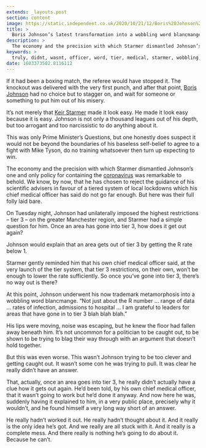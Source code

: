 ```yaml
--- 
extends: _layouts.post 
section: content 
image: https://static.independent.co.uk/2020/10/21/12/Boris%20Johnson%20pmqs%203.png 
title: > 
  Boris Johnson’s latest transformation into a wobbling word blancmange was no act – he truly didn’t have a clue 
description: > 
  The economy and the precision with which Starmer dismantled Johnson’s one and only policy for containing the coronavirus was remarkable to behold.At this point, Johnson underwent his now trademark metamorphosis into a wobbling word blancmange.This wasn’t Johnson trying to be too clever and getting caught out.That, actually, once an area goes into tier 3, he really didn’t actually have a clue how it gets out again.He’d been told, by his own chief medical officer, that it wasn’t going to work but he’d done it anyway. 
keywords: > 
  truly, didnt, wasnt, officer, word, tier, medical, starmer, wobbling, gone, transformation, johnson, latest, johnsons, boris, easy, clue, trying, way, blancmange 
date: 1603373502.8116112 
--- 
```

<div><p class="sc-pHJJA iocNwz above-article-prompt-donations"></p><p class="sc-pTSbw gOmWnw">

</p><p>If it had been a boxing match, the referee would have stopped it. The knockout was delivered with the very first punch, and after that point, <a href="/topic/boris-johnson">Boris Johnson</a> had no choice but to stagger on, and wait for someone or something to put him out of his misery.</p><p>It&#8217;s not merely that <a href="/topic/keir-starmer">Keir Starmer</a> made it look easy. He made it look easy because it is easy. Johnson is not only a thousand leagues out of his depth, but too arrogant and too narcissistic to do anything about it.&#160;</p><p></p><p>This was only Prime Minister&#8217;s Questions, but one honestly does suspect it would not be beyond the boundaries of his baseless self-belief to agree to a fight with Mike Tyson, do no training whatsoever then turn up expecting to win.</p><p id="article-im-prompt"></p><p>The economy and the precision with which Starmer dismantled Johnson&#8217;s one and only policy for containing the <a href="/topic/coronavirus">coronavirus</a> was remarkable to behold. We know, by now, that he has chosen to reject the guidance of his scientific advisers in favour of a tiered system of local lockdowns which his chief medical officer has said do not go far enough. But here was their full folly laid bare.</p><p></p><p></p><p>On Tuesday night, Johnson had unilaterally imposed the highest restrictions &#8211; tier 3 &#8211; on the greater Manchester region, and Starmer had a simple question for him. Once an area has gone into tier 3, how does it get out again?</p><p>Johnson would explain that an area gets out of tier 3 by getting the R rate below 1.</p><p>Starmer gently reminded him that his own chief medical officer said, at the very launch of the tier system, that tier 3 restrictions, on their own, won&#8217;t be enough to lower the rate sufficiently. So once you&#8217;ve gone into tier 3, there&#8217;s no way out is there?</p><p id="taboola-carousel-thumbnails"></p><p>At this point, Johnson underwent his now trademark metamorphosis into a wobbling word blancmange. &#8220;Not just about the R number ... range of data ... rates of infection, admissions to hospital ... I am grateful to leaders for areas that have gone in to tier 3 blah blah blah.&#8221;</p><p>His lips were moving, noise was escaping, but he knew the floor had fallen away beneath him. It&#8217;s not uncommon for a politician to be caught out, to be shown to be trying to blag their way through with an argument that doesn&#8217;t hold together.</p><p>But this was even worse. This wasn&#8217;t Johnson trying to be too clever and getting caught out. It wasn&#8217;t some con he was trying to pull. It was clear he really didn&#8217;t have an answer.</p><p>That, actually, once an area goes into tier 3, he really didn&#8217;t actually have a clue how it gets out again. He&#8217;d been told, by his own chief medical officer, that it wasn&#8217;t going to work but he&#8217;d done it anyway. And now here he was, suddenly having it explained to him, in a very public place, precisely why it wouldn&#8217;t, and he found himself a very long way short of an answer.</p><p>He really hadn&#8217;t worked it out. He really hadn&#8217;t thought about it. And it really is the only idea he&#8217;s got. And we really are all stuck with it. And it really is a complete mess. And there really is nothing he&#8217;s going to do about it. Because he can&#8217;t.</p><p class="sc-ptCms fzKffT"></p></div>